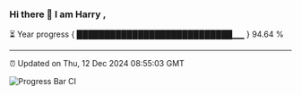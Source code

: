 ### Hi there 👋 I am Harry , 

⏳ Year progress { ████████████████████████████▁▁ } 94.64 %

---

⏰ Updated on Thu, 12 Dec 2024 08:55:03 GMT

![Progress Bar CI](https://github.com/duykhang68/duykhang68/workflows/Progress%20Bar%20CI/badge.svg)
